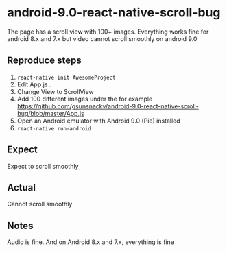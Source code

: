 # android-9.0-react-native-scroll-bug
The page has a scroll view with 100+ images. Everything works fine for android 8.x and 7.x but video cannot scroll smoothly on android 9.0

## Reproduce steps
1. `react-native init AwesomeProject`
2. Edit App.js .
3. Change View to ScrollView
4. Add 100 different images under the <ScrollView> for example https://github.com/gsunsnackv/android-9.0-react-native-scroll-bug/blob/master/App.js
5. Open an Android emulator with Android 9.0 (Pie) installed
6. `react-native run-android`

## Expect
Expect to scroll smoothly

## Actual
Cannot scroll smoothly

## Notes
Audio is fine. And on Android 8.x and 7.x, everything is fine
